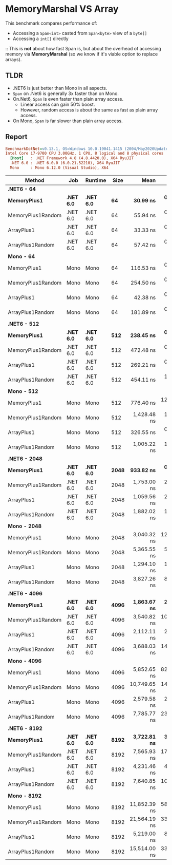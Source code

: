 # MemoryMarshal VS Array

This benchmark compares performance of:
- Accessing a `Span<int>` casted from `Span<byte>` view of a `byte[]`
- Accessing a `int[]` directly

:: This is **not** about how fast Span is, but about the overhead of accessing memory via **MemoryMarshal** (so we know if it's viable option to replace arrays).
## TLDR

- .NET6 is just better than Mono in all aspects.
- `Span` on .Net6 is generally 3x faster than on Mono.
- On.Net6, `Span` is even faster than plain array access.
  - Linear access can gain 50% boost.
  - However, random access is about the same as fast as plain array access.
- On Mono, `Span` is far slower than plain array access.

## Report
``` ini
BenchmarkDotNet=v0.13.1, OS=Windows 10.0.19041.1415 (2004/May2020Update/20H1)
Intel Core i7-9700 CPU 3.00GHz, 1 CPU, 8 logical and 8 physical cores
  [Host]   : .NET Framework 4.8 (4.8.4420.0), X64 RyuJIT
  .NET 6.0 : .NET 6.0.0 (6.0.21.52210), X64 RyuJIT
  Mono     : Mono 6.12.0 (Visual Studio), X64 
```
|            Method |      Job |  Runtime | Size |         Mean |     Error |    StdDev |
|------------------ |--------- |--------- |----- |-------------:|----------:|----------:|
| **.NET6 - 64** |
|       **MemoryPlus1** | **.NET 6.0** | **.NET 6.0** |   **64** |     **30.99 ns** |  **0.052 ns** |  **0.046 ns** |
| MemoryPlus1Random | .NET 6.0 | .NET 6.0 |   64 |     55.94 ns |  0.355 ns |  0.315 ns |
|        ArrayPlus1 | .NET 6.0 | .NET 6.0 |   64 |     33.33 ns |  0.048 ns |  0.045 ns |
|  ArrayPlus1Random | .NET 6.0 | .NET 6.0 |   64 |     57.42 ns |  0.788 ns |  0.615 ns |
| **Mono - 64** |
|       MemoryPlus1 |     Mono |     Mono |   64 |    116.53 ns |  0.092 ns |  0.077 ns |
| MemoryPlus1Random |     Mono |     Mono |   64 |    254.50 ns |  0.296 ns |  0.247 ns |
|        ArrayPlus1 |     Mono |     Mono |   64 |     42.38 ns |  0.248 ns |  0.232 ns |
|  ArrayPlus1Random |     Mono |     Mono |   64 |    181.89 ns |  0.199 ns |  0.187 ns |
| **.NET6 - 512** |
|       **MemoryPlus1** | **.NET 6.0** | **.NET 6.0** |  **512** |    **238.45 ns** |  **0.269 ns** |  **0.225 ns** |
| MemoryPlus1Random | .NET 6.0 | .NET 6.0 |  512 |    472.48 ns |  0.412 ns |  0.365 ns |
|        ArrayPlus1 | .NET 6.0 | .NET 6.0 |  512 |    269.21 ns |  0.697 ns |  0.618 ns |
|  ArrayPlus1Random | .NET 6.0 | .NET 6.0 |  512 |    454.11 ns |  1.155 ns |  0.965 ns |
| **Mono - 512** |
|       MemoryPlus1 |     Mono |     Mono |  512 |    776.40 ns | 12.167 ns | 10.786 ns |
| MemoryPlus1Random |     Mono |     Mono |  512 |  1,428.48 ns |  1.990 ns |  1.861 ns |
|        ArrayPlus1 |     Mono |     Mono |  512 |    326.55 ns |  0.461 ns |  0.408 ns |
|  ArrayPlus1Random |     Mono |     Mono |  512 |  1,005.22 ns |  1.129 ns |  1.056 ns |
| **.NET6 - 2048** |
|       **MemoryPlus1** | **.NET 6.0** | **.NET 6.0** | **2048** |    **933.82 ns** |  **0.985 ns** |  **0.922 ns** |
| MemoryPlus1Random | .NET 6.0 | .NET 6.0 | 2048 |  1,753.00 ns |  2.018 ns |  1.789 ns |
|        ArrayPlus1 | .NET 6.0 | .NET 6.0 | 2048 |  1,059.56 ns |  2.021 ns |  1.792 ns |
|  ArrayPlus1Random | .NET 6.0 | .NET 6.0 | 2048 |  1,882.02 ns |  1.463 ns |  1.369 ns |
| **Mono - 2048** |
|       MemoryPlus1 |     Mono |     Mono | 2048 |  3,040.32 ns | 12.504 ns | 11.085 ns |
| MemoryPlus1Random |     Mono |     Mono | 2048 |  5,365.55 ns |  5.498 ns |  4.873 ns |
|        ArrayPlus1 |     Mono |     Mono | 2048 |  1,294.10 ns |  1.750 ns |  1.366 ns |
|  ArrayPlus1Random |     Mono |     Mono | 2048 |  3,827.26 ns |  8.409 ns |  7.865 ns |
| **.NET6 - 4096** |
|       **MemoryPlus1** | **.NET 6.0** | **.NET 6.0** | **4096** |  **1,863.67 ns** |  **2.407 ns** |  **2.251 ns** |
| MemoryPlus1Random | .NET 6.0 | .NET 6.0 | 4096 |  3,540.82 ns | 10.480 ns |  9.803 ns |
|        ArrayPlus1 | .NET 6.0 | .NET 6.0 | 4096 |  2,112.11 ns |  2.500 ns |  2.216 ns |
|  ArrayPlus1Random | .NET 6.0 | .NET 6.0 | 4096 |  3,688.03 ns | 14.155 ns | 12.548 ns |
| **Mono - 4096** |
|       MemoryPlus1 |     Mono |     Mono | 4096 |  5,852.65 ns | 82.278 ns | 76.963 ns |
| MemoryPlus1Random |     Mono |     Mono | 4096 | 10,749.65 ns | 14.667 ns | 13.720 ns |
|        ArrayPlus1 |     Mono |     Mono | 4096 |  2,579.58 ns |  2.044 ns |  1.912 ns |
|  ArrayPlus1Random |     Mono |     Mono | 4096 |  7,785.77 ns | 23.392 ns | 20.736 ns |
| **.NET6 - 8192** |
|       **MemoryPlus1** | **.NET 6.0** | **.NET 6.0** | **8192** |  **3,722.81 ns** |  **3.330 ns** |  **3.115 ns** |
| MemoryPlus1Random | .NET 6.0 | .NET 6.0 | 8192 |  7,565.93 ns | 17.170 ns | 16.061 ns |
|        ArrayPlus1 | .NET 6.0 | .NET 6.0 | 8192 |  4,231.46 ns |  4.322 ns |  3.832 ns |
|  ArrayPlus1Random | .NET 6.0 | .NET 6.0 | 8192 |  7,640.85 ns | 10.831 ns |  9.602 ns |
| **Mono - 8192** |
|       MemoryPlus1 |     Mono |     Mono | 8192 | 11,852.39 ns | 58.966 ns | 55.157 ns |
| MemoryPlus1Random |     Mono |     Mono | 8192 | 21,564.19 ns | 33.788 ns | 29.952 ns |
|        ArrayPlus1 |     Mono |     Mono | 8192 |  5,219.00 ns |  8.256 ns |  7.722 ns |
|  ArrayPlus1Random |     Mono |     Mono | 8192 | 15,514.00 ns | 33.764 ns | 31.583 ns |

